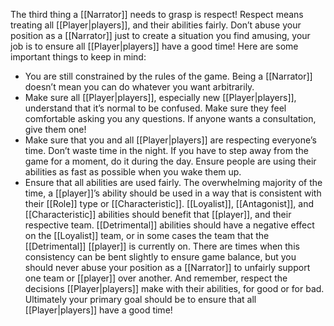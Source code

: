 The third thing a [[Narrator]] needs to grasp is respect! Respect means treating all [[Player|players]], and their abilities fairly. Don’t abuse your position as a [[Narrator]] just to create a situation you find amusing, your job is to ensure all [[Player|players]] have a good time!
Here are some important things to keep in mind:

- You are still constrained by the rules of the game. Being a [[Narrator]] doesn’t mean you can do whatever you want arbitrarily.
- Make sure all [[Player|players]], especially new [[Player|players]], understand that it’s normal to be confused. Make sure they feel comfortable asking you any questions. If anyone wants a consultation, give them one!
- Make sure that you and all [[Player|players]] are respecting everyone’s time. Don’t waste time in the night. If you have to step away from the game for a moment, do it during the day. Ensure people are using their abilities as fast as possible when you wake them up. 
- Ensure that all abilities are used fairly. The overwhelming majority of the time, a [[player]]’s ability should be used in a way that is consistent with their [[Role]] type or [[Characteristic]]. [[Loyalist]], [[Antagonist]], and [[Characteristic]] abilities should benefit that [[player]], and their respective team. [[Detrimental]] abilities should have a negative effect on the [[Loyalist]] team, or in some cases the team that the [[Detrimental]] [[player]] is currently on. There are times when this consistency can be bent slightly to ensure game balance, but you should never abuse your position as a [[Narrator]] to unfairly support one team or [[player]] over another. And remember, respect the decisions [[Player|players]] make with their abilities, for good or for bad. Ultimately your primary goal should be to ensure that all [[Player|players]] have a good time!